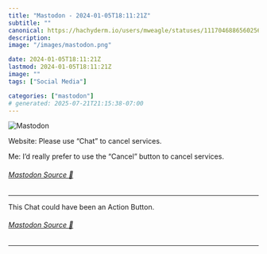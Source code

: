 ```yaml
---
title: "Mastodon - 2024-01-05T18:11:21Z"
subtitle: ""
canonical: https://hachyderm.io/users/mweagle/statuses/111704688656025621
description:
image: "/images/mastodon.png"

date: 2024-01-05T18:11:21Z
lastmod: 2024-01-05T18:11:21Z
image: ""
tags: ["Social Media"]

categories: ["mastodon"]
# generated: 2025-07-21T21:15:38-07:00
---
```

![Mastodon](/images/mastodon.png)

<p>Website: Please use “Chat” to cancel services.</p><p>Me: I’d really prefer to use the “Cancel” button to cancel services.</p>


###### [Mastodon Source 🐘](https://hachyderm.io/@mweagle/111704688656025621)

___

<p>This Chat could have been an Action Button.</p>


###### [Mastodon Source 🐘](https://hachyderm.io/@mweagle/111704766318618868)

___
